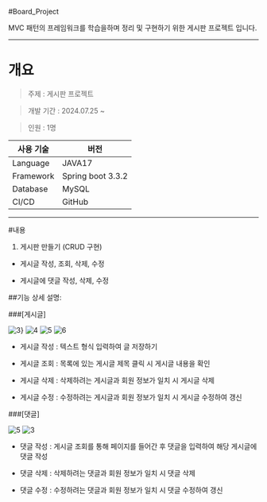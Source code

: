 #Board_Project

MVC 패턴의 프레임워크를 학습을하며 정리 및 구현하기 위한 게시판 프로젝트 입니다.

- - -
# 개요

>주제 : 게시판 프로젝트

>개발 기간 : 2024.07.25 ~

>인원 : 1명


|사용 기술|버전|
|-----|---|
|Language | JAVA17 |
|Framework | Spring boot 3.3.2 |
|Database | MySQL |
|CI/CD | GitHub |

- - -
#내용

1. 게시판 만들기 (CRUD 구현)
- 게시글 작성, 조회, 삭제, 수정

- 게시글에 댓글 작성, 삭제, 수정

 
##기능 상세 설명:

###[게시글]

![3](https://github.com/user-attachments/assets/6292b849-4783-4219-9654-d8152612deb1)}
![4](https://github.com/user-attachments/assets/ef1d1a2c-87e0-410a-8b69-585eda7feea1)
![5](https://github.com/user-attachments/assets/4e99190b-d576-464c-9c42-7e3dfa8b38b8)
![6](https://github.com/user-attachments/assets/419283bf-6638-45bf-8795-dfaf33c0b7b1)





- 게시글 작성 : 텍스트 형식 입력하여 글 저장하기

- 게시글 조회 : 목록에 있는 게시글 제목 클릭 시 게시글 내용을 확인

- 게시글 삭제 : 삭제하려는 게시글과 회원 정보가 일치 시 게시글 삭제

- 게시글 수정 : 수정하려는 게시글과 회원 정보가 일치 시 게시글 수정하여 갱신



 

###[댓글]

![5](https://github.com/user-attachments/assets/a2e65cb1-baa2-4041-9184-4f631f05a560)
![3](https://github.com/user-attachments/assets/eb811592-a251-4cfc-befc-8e6bca82b2e7)




- 댓글 작성 : 게시글 조회를 통해 페이지를 들어간 후 댓글을 입력하여 해당 게시글에 댓글 작성


- 댓글 삭제 : 삭제하려는 댓글과 회원 정보가 일치 시 댓글 삭제


- 댓글 수정 : 수정하려는 댓글과 회원 정보가 일치 시 댓글 수정하여 갱신



